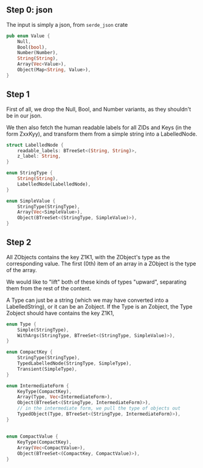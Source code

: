 ## Step 0: json

The input is simply a json, from `serde_json` crate

```rust
pub enum Value {
    Null,
    Bool(bool),
    Number(Number),
    String(String),
    Array(Vec<Value>),
    Object(Map<String, Value>),
}
```

## Step 1

First of all, we drop the Null, Bool, and Number variants, as they shouldn't be in our json.

We then also fetch the human readable labels for all ZIDs and Keys (in the form ZxxKyy), and transform them from a simple string into a LabelledNode.

```rust
struct LabelledNode {
    readable_labels: BTreeSet<(String, String)>,
    z_label: String,
}

enum StringType {
    String(String),
    LabelledNode(LabelledNode),
}

enum SimpleValue {
    StringType(StringType),
    Array(Vec<SimpleValue>),
    Object(BTreeSet<(StringType, SimpleValue)>),
}
```

## Step 2

All ZObjects contains the key Z1K1, with the ZObject's type as the corresponding value. The first (0th) item of an array in a ZObject is the type of the array.

We would like to "lift" both of these kinds of types "upward", separating them from the rest of the content.

A Type can just be a string (which we may have converted into a LabelledString), or it can be an Zobject. If the Type is an Zobject, the Type Zobject should have contains the key Z1K1,

```rust
enum Type {
    Simple(StringType),
    WithArgs(StringType, BTreeSet<(StringType, SimpleValue)>),
}

enum CompactKey {
    StringType(StringType),
    TypedLabelledNode(StringType, SimpleType),
    Transient(SimpleType),
}

enum IntermediateForm {
    KeyType(CompactKey),
    Array(Type, Vec<IntermediateForm>),
    Object(BTreeSet<(StringType, IntermediateForm)>),
    // in the intermediate form, we pull the type of objects out
    TypedObject(Type, BTreeSet<(StringType, IntermediateForm)>),
}
```

## 

```rust
enum CompactValue {
    KeyType(CompactKey),
    Array(Vec<CompactValue>),
    Object(BTreeSet<(CompactKey, CompactValue)>),
}
```
